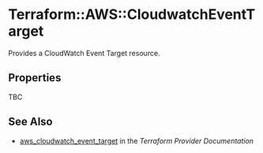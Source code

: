 # Terraform::AWS::CloudwatchEventTarget

Provides a CloudWatch Event Target resource.

## Properties

TBC

## See Also

* [aws_cloudwatch_event_target](https://www.terraform.io/docs/providers/aws/r/cloudwatch_event_target.html) in the _Terraform Provider Documentation_